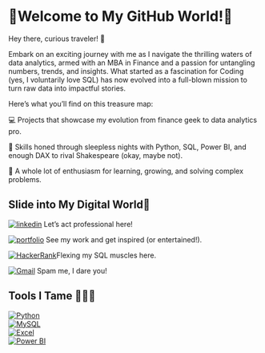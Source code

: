 
# **🌟Welcome to My GitHub World!🌟**

Hey there, curious traveler! 👋

Embark on an exciting journey with me as I navigate the thrilling waters of data analytics, armed with an MBA in Finance and a passion for untangling numbers, trends, and insights. What started as a fascination for Coding (yes, I voluntarily love SQL) has now evolved into a full-blown mission to turn raw data into impactful stories.

Here’s what you’ll find on this treasure map:

💻 Projects that showcase my evolution from finance geek to data analytics pro.

🎯 Skills honed through sleepless nights with Python, SQL, Power BI, and enough DAX to rival Shakespeare (okay, maybe not).

🌟 A whole lot of enthusiasm for learning, growing, and solving complex problems.

## **Slide into My Digital World🌟**

[![linkedin](https://img.shields.io/badge/linkedin-0A66C2?style=for-the-badge&logo=linkedin&logoColor=white)](https://www.linkedin.com/in/rinivbdas09/) Let’s act professional here!

[![portfolio](https://img.shields.io/badge/my_portfolio-000?style=for-the-badge&logo=ko-fi&logoColor=white)](https://my.novypro.com/rini-das)
See my work and get inspired (or entertained!).

[![HackerRank](https://img.shields.io/badge/HackerRank-2EC866?style=for-the-badge&logo=HackerRank&logoColor=black)](https://www.hackerrank.com/profile/rinidas)Flexing my SQL muscles here.

[![Gmail](https://img.shields.io/badge/Gmail-EA4335?style=for-the-badge&logo=gmail&logoColor=white)](mailto:rinivbdas@gmail.com)
Spam me, I dare you!

## **Tools I Tame 🔧🐱‍👤**

[![Python](https://img.shields.io/badge/Python-3776AB?style=for-the-badge&logo=python&logoColor=white)](https://www.python.org/)  
[![MySQL](https://img.shields.io/badge/MySQL-4479A1?style=for-the-badge&logo=mysql&logoColor=white)](https://www.mysql.com/)  
[![Excel](https://img.shields.io/badge/Microsoft_Excel-217346?style=for-the-badge&logo=microsoft-excel&logoColor=white)](https://www.microsoft.com/en-us/microsoft-365/excel)  
[![Power BI](https://img.shields.io/badge/PowerBI-F2C811?style=for-the-badge&logo=powerbi&logoColor=black)](https://powerbi.microsoft.com/)  
